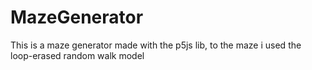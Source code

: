 # MazeGenerator
This is a maze generator made with the p5js lib, to the maze i used the loop-erased random walk model
